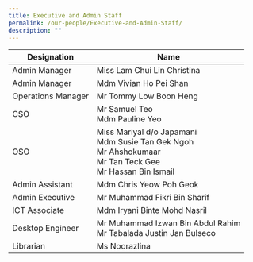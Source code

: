 ```yaml
---
title: Executive and Admin Staff
permalink: /our-people/Executive-and-Admin-Staff/
description: ""
---
```

| Designation | Name | 
| -------- | -------- | 
| Admin Manager     | Miss Lam Chui Lin Christina
| Admin Manager | Mdm Vivian Ho Pei Shan
| Operations Manager | Mr Tommy Low Boon Heng
| CSO | Mr Samuel Teo <br> Mdm Pauline Yeo
|OSO | Miss Mariyal d/o Japamani <br> Mdm Susie Tan Gek Ngoh <br> Mr Ahshokumaar <br> Mr Tan Teck Gee <br> Mr Hassan Bin Ismail
|Admin Assistant | Mdm Chris Yeow Poh Geok 
| Admin Executive | Mr Muhammad Fikri Bin Sharif
| ICT Associate | Mdm Iryani Binte Mohd Nasril
| Desktop Engineer | Mr Muhammad Izwan Bin Abdul Rahim <br> Mr Tabalada Justin Jan Bulseco 
| Librarian | Ms Noorazlina